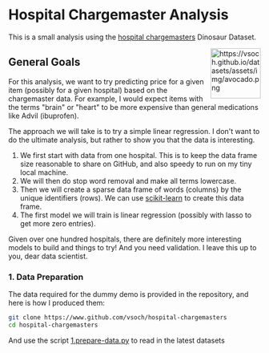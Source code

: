 # Hospital Chargemaster Analysis

This is a small analysis using the [hospital chargemasters](https://www.github.com/vsoch/hospital-chargemasters)
Dinosaur Dataset.

<a target="_blank" href="https://camo.githubusercontent.com/d0eb19f161d4795a9c137b9b71c70b008d7c5e8e/68747470733a2f2f76736f63682e6769746875622e696f2f64617461736574732f6173736574732f696d672f61766f6361646f2e706e67"><img src="https://camo.githubusercontent.com/d0eb19f161d4795a9c137b9b71c70b008d7c5e8e/68747470733a2f2f76736f63682e6769746875622e696f2f64617461736574732f6173736574732f696d672f61766f6361646f2e706e67" alt="https://vsoch.github.io/datasets/assets/img/avocado.png" data-canonical-src="https://vsoch.github.io/datasets/assets/img/avocado.png" style="max-width:100%; float:right" width="100px"></a>

## General Goals

For this analysis, we want to try predicting price for a given item (possibly for 
a given hospital) based on the chargemaster data. For example, I would expect items
with the terms "brain" or "heart" to be more expensive than general medications
like Advil (ibuprofen). 

The approach we will take is to try a simple linear regression. I don't want to do the ultimate analysis, but rather to show you that the data is interesting.

 1. We first start with data from one hospital. This is to keep the data frame size reasonable to share on GitHub, and also speedy to run on my tiny local machine.
 2. We will then do stop word removal and make all terms lowercase.
 3. Then we will create a sparse data frame of words (columns) by the unique identifiers (rows). We can use [scikit-learn](https://scikit-learn.org/stable/modules/generated/sklearn.feature_extraction.text.CountVectorizer.html#sklearn.feature_extraction.text.CountVectorizer) to create this data frame.
 4. The first model we will train is linear regression (possibly with lasso to get more zero entries).

Given over one hundred hospitals, there are definitely more interesting models to build and things
to try! And you need validation. I leave this up to you, dear data scientist.

### 1. Data Preparation

The data required for the dummy demo is provided in the repository, and here is
how I produced them:

```bash
git clone https://www.github.com/vsoch/hospital-chargemasters
cd hospital-chargemasters
```

And use the script [1.prepare-data.py](1.prepare-data.py) to read in the latest datasets


